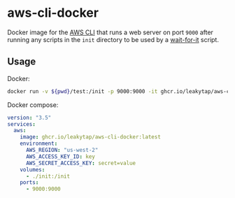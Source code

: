 # aws-cli-docker
Docker image for the [AWS CLI](https://docs.aws.amazon.com/cli/latest/reference/) that runs a web server on port `9000` after running any scripts in the `init` directory to be used by a [wait-for-it](https://github.com/vishnubob/wait-for-it) script.

## Usage

Docker:
``` bash
docker run -v ${pwd}/test:/init -p 9000:9000 -it ghcr.io/leakytap/aws-cli-docker:latest
```

Docker compose:
``` yaml
version: "3.5"
services:
  aws:
    image: ghcr.io/leakytap/aws-cli-docker:latest
    environment:
      AWS_REGION: "us-west-2"
      AWS_ACCESS_KEY_ID: key
      AWS_SECRET_ACCESS_KEY: secret=value
    volumes:
      - ./init:/init
    ports:
      - 9000:9000
```

